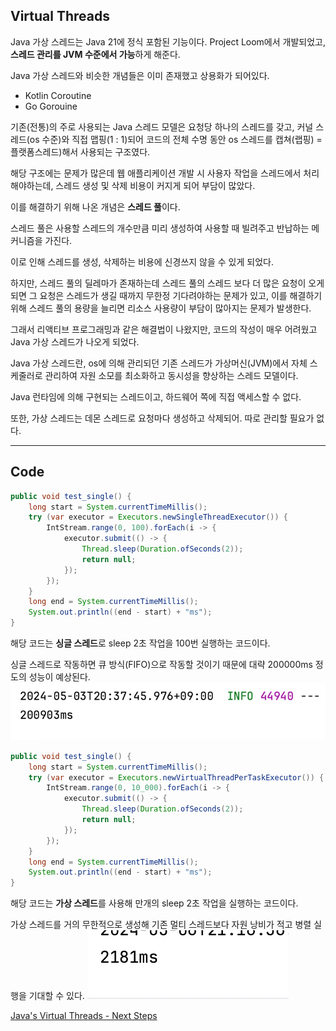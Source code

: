 ## Virtual Threads
Java 가상 스레드는 Java 21에 정식 포함된 기능이다. Project Loom에서 개발되었고, **스레드 관리를 JVM 수준에서 가능**하게 해준다.

Java 가상 스레드와 비슷한 개념들은 이미 존재했고 상용화가 되어있다. 
- Kotlin Coroutine
- Go Gorouine

기존(전통)의 주로 사용되는 Java 스레드 모델은 요청당 하나의 스레드를 갖고, 
커널 스레드(os 수준)와 직접 맵핑(1 : 1)되어 코드의 전체 수명 동안 os 스레드를 캡쳐(랩핑) = 플랫폼스레드)해서 사용되는 구조였다.

해당 구조에는 문제가 많은데 웹 애플리케이션 개발 시 사용자 작업을 스레드에서 처리해야하는데,
스레드 생성 및 삭제 비용이 커지게 되어 부담이 많았다.

이를 해결하기 위해 나온 개념은 **스레드 풀**이다.

스레드 풀은 사용할 스레드의 개수만큼 미리 생성하여 사용할 때 빌려주고 반납하는 메커니즘을 가진다.

이로 인해 스레드를 생성, 삭제하는 비용에 신경쓰지 않을 수 있게 되었다.

하지만, 스레드 풀의 딜레마가 존재하는데 스레드 풀의 스레드 보다 더 많은 요청이 오게되면 그 요청은 스레드가 생길 때까지 무한정 기다려야하는 문제가 있고,
이를 해결하기 위해 스레드 풀의 용량을 늘리면 리소스 사용량이 부담이 많아지는 문제가 발생한다.

그래서 리액티브 프로그래밍과 같은 해결법이 나왔지만, 코드의 작성이 매우 어려웠고 Java 가상 스레드가 나오게 되었다.

Java 가상 스레드란, os에 의해 관리되던 기존 스레드가 가상머신(JVM)에서 자체 스케줄러로 관리하여 자원 소모를 최소화하고 동시성을 향상하는 스레드 모델이다.

Java 런타임에 의해 구현되는 스레드이고, 하드웨어 쪽에 직접 액세스할 수 없다.

또한, 가상 스레드는 데몬 스레드로 요청마다 생성하고 삭제되어. 따로 관리할 필요가 없다.

---

## Code

```java
public void test_single() {
    long start = System.currentTimeMillis();
    try (var executor = Executors.newSingleThreadExecutor()) {
        IntStream.range(0, 100).forEach(i -> {
            executor.submit(() -> {
                Thread.sleep(Duration.ofSeconds(2));
                return null;
            });
        });
    }
    long end = System.currentTimeMillis();
    System.out.println((end - start) + "ms");
}
```
해당 코드는 **싱글 스레드**로 sleep 2초 작업을 100번 실행하는 코드이다.

싱글 스레드로 작동하면 큐 방식(FIFO)으로 작동할 것이기 때문에 대략 200000ms 정도의 성능이 예상된다.
![img.png](../../data/img/img_6.png)

```java
public void test_single() {
    long start = System.currentTimeMillis();
    try (var executor = Executors.newVirtualThreadPerTaskExecutor()) {
        IntStream.range(0, 10_000).forEach(i -> {
            executor.submit(() -> {
                Thread.sleep(Duration.ofSeconds(2));
                return null;
            });
        });
    }
    long end = System.currentTimeMillis();
    System.out.println((end - start) + "ms");
}
```
해당 코드는 **가상 스레드**를 사용해 만개의 sleep 2초 작업을 실행하는 코드이다.

가상 스레드를 거의 무한적으로 생성해 기존 멀티 스레드보다 자원 낭비가 적고 병렬 실행을 기대할 수 있다.
![img.png](../../data/img/img_7.png)

[Java's Virtual Threads - Next Steps](https://www.youtube.com/watch?v=KBW4LbCoo6c&t=1223s)